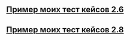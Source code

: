 
[Пример моих тест кейсов 2.6](https://docs.google.com/spreadsheets/d/14Uwd4W3cwxmdQS4rzaEXJOrpvsRzooE3On-0-0zW0LY/edit#gid=306401338)
---
[Пример моих тест кейсов 2.8](https://docs.google.com/spreadsheets/d/1NX7fTYv_glg4TMHprx1gEtVYQJYuXZfGq2qa2Qq-cz8/edit?usp=sharing)
---
